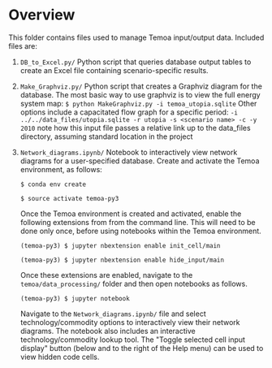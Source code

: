 # Overview

This folder contains files used to manage Temoa input/output data. Included files are:

1. `DB_to_Excel.py/`
Python script that queries database output tables to create an Excel file containing scenario-specific results.

2. `Make_Graphviz.py/`
Python script that creates a Graphviz diagram for the database.
The most basic way to use graphviz is to view the full energy system map:
```$ python MakeGraphviz.py -i temoa_utopia.sqlite```  Other options include a capacitated
flow graph for a specific period:  ```-i ../../data_files/utopia.sqlite -r utopia -s <scenario name> -c -y 2010```
note how this input file passes a relative link up to the data_files directory, assuming standard location in the project


3. `Network_diagrams.ipynb/`
Notebook to interactively view network diagrams for a user-specified database.
Create and activate the Temoa environment, as follows:

	```$ conda env create```

	```$ source activate temoa-py3```

	Once the Temoa environment is created and activated, enable the following extensions from from the command line. 
	This will need to be done only once, before using notebooks within the Temoa environment.

	```(temoa-py3) $ jupyter nbextension enable init_cell/main```

	```(temoa-py3) $ jupyter nbextension enable hide_input/main```

	Once these extensions are enabled, navigate to the `temoa/data_processing/` folder and then open notebooks as follows.

	```(temoa-py3) $ jupyter notebook```

	Navigate to the `Network_diagrams.ipynb/` file and select technology/commodity options to interactively view their network diagrams. 
	The notebook also includes an interactive technology/commodity lookup tool. 
	The "Toggle selected cell input display" button (below and to the right of the Help menu) can be used to view hidden code cells. 







